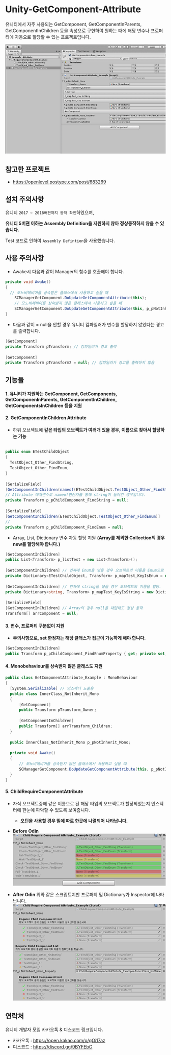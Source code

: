 # Unity-GetComponent-Attribute

유니티에서 자주 사용되는 GetComponent, GetComponentInParents, GetComponentInChildren 등을 속성으로 구현하여 원하는 때에 해당 변수나 프로퍼티에 자동으로 할당할 수 있는 프로젝트입니다.

![](https://github.com/KorStrix/Unity_GetComponentAttribute/blob/master/Images_ForGhithub/Preview.gif?raw=true)

## 참고한 프로젝트
- https://openlevel.postype.com/post/683269

## 설치 주의사항
유니티 `2017 ~ 2018버젼까지 동작 확인`하였으며,

**유니티 5버젼 이하는 Assembly Definition을 지원하지 않아 정상동작하지 않을 수 있습니다.**

Test 코드로 인하여 ``Assembly Defintion``을 사용했습니다.

## 사용 주의사항

- Awake시 다음과 같이 Manager의 함수를 호출해야 합니다.

```csharp
private void Awake()
{
  // 모노비헤비어를 상속받은 클래스에서 사용하고 싶을 때
    SCManagerGetComponent.DoUpdateGetComponentAttribute(this);
    // 모노비헤비어를 상속받지 않은 클래스에서 사용하고 싶을 때
    SCManagerGetComponent.DoUpdateGetComponentAttribute(this, p_pNotInherit_Mono);
}
```
- 다음과 같이 = null을 안할 경우 유니티 컴파일러가 변수를 할당하지 않았다는 경고를 출력합니다.

```csharp
[GetComponent]
private Transform pTransform; // 컴파일러가 경고 출력

[GetComponent]
private Transform pTransform2 = null; // 컴파일러가 경고를 출력하지 않음
```
## 기능들

#### 1. 유니티가 지원하는 GetComponent, GetComponents, GetComponenInParents, GetComponentInChildren, GetComponentsInChildren 등을 지원

#### 2. GetComponentInChildren Attribute
- 하위 오브젝트에 **같은 타입의 오브젝트가 여러개 있을 경우, 이름으로 찾아서 할당하는 기능**

```csharp

public enum ETestChildObject
{
  TestObject_Other_FindString,
  TestObject_Other_FindEnum,
}

[SerializeField]
[GetComponentInChildren(nameof(ETestChildObject.TestObject_Other_FindString))]
// Attribute 매개변수로 nameof연산자를 통해 string이 들어간 경우입니다.
private Transform p_pChildComponent_FindString = null;

[SerializeField]
[GetComponentInChildren(ETestChildObject.TestObject_Other_FindEnum)]
//
private Transform p_pChildComponent_FindEnum = null;
```

- Array, List, Dictionary 변수 자동 할당 지원 **(Array를 제외한 Collection의 경우 new를 할당해야 합니다.)**

```csharp
[GetComponentInChildren]
public List<Transform> p_listTest = new List<Transform>();

[GetComponentInChildren] // 인자에 Enum을 넣을 경우 오브젝트의 이름을 Enum으로 파싱하여 할당.
private Dictionary<ETestChildObject, Transform> p_mapTest_KeyIsEnum = new Dictionary<ETestChildObject, Transform>();

[GetComponentInChildren] // 인자에 string을 넣을 경우 오브젝트의 이름을 할당.
private Dictionary<string, Transform> p_mapTest_KeyIsString = new Dictionary<string, Transform>();

[SerializeField]
[GetComponentInChildren] // Array의 경우 null을 대입해도 정상 동작
Transform[] arrComponent = null;
```

#### 3. 변수, 프로퍼티 구분없이 지원
- **주의사항으로, set 한정자는 해당 클래스가 접근이 가능하게 해야 합니다.**

```csharp
[GetComponentInChildren]
public Transform p_pChildComponent_FindEnumProperty { get; private set; }
```

#### 4. Monobehaviour를 상속받지 않은 클래스도 지원
```csharp
public class GetComponentAttribute_Example : MonoBehaviour
{
  [System.Serializable] // 인스펙터 노출용
  public class InnerClass_NotInherit_Mono
  {
      [GetComponent]
      public Transform pTransform_Owner;

      [GetComponentInChildren]
      public Transform[] arrTransform_Children;
  }

  public InnerClass_NotInherit_Mono p_pNotInherit_Mono;

  private void Awake()
  {
      // 모노비헤비어를 상속받지 않은 클래스에서 사용하고 싶을 때
      SCManagerGetComponent.DoUpdateGetComponentAttribute(this, p_pNotInherit_Mono);
  }
}
```
#### 5. ChildRequireComponentAttribute
- 자식 오브젝트중에 같은 이름으로 된 해당 타입의 오브젝트가 할당되었는지 인스펙터에 한눈에 파악할 수 있도록 보여줍니다.
  - **오딘을 사용할 경우 밑에 따로 한곳에 나열되어 나타납니다.**

- **Before Odin**
![](https://github.com/KorStrix/Unity_GetComponentAttribute/blob/master/Images_ForGhithub/ChildRequireComponent_BeforeOdin.png?raw=true)

- **After Odin** 위와 같은 스크립트지만 프로퍼티 및 Dictionary가 Inspector에 나타납니다.
![](https://github.com/KorStrix/Unity_GetComponentAttribute/blob/master/Images_ForGhithub/ChildRequireComponent_AfterOdin.png?raw=true)


## 연락처
유니티 개발자 모임 카카오톡 & 디스코드 링크입니다.

- 카카오톡 : https://open.kakao.com/o/gOi17az
- 디스코드 : https://discord.gg/9BYFEbG
